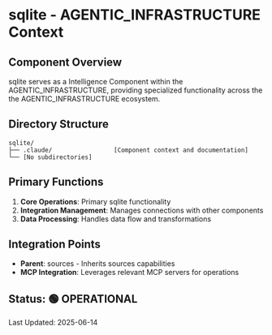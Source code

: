 # sqlite - AGENTIC_INFRASTRUCTURE Context

## Component Overview

sqlite serves as a Intelligence Component within the AGENTIC_INFRASTRUCTURE, providing specialized functionality across the the AGENTIC_INFRASTRUCTURE ecosystem.

## Directory Structure

```
sqlite/
├── .claude/                 [Component context and documentation]
└── [No subdirectories]
```

## Primary Functions

1. **Core Operations**: Primary sqlite functionality
2. **Integration Management**: Manages connections with other components
3. **Data Processing**: Handles data flow and transformations

## Integration Points

- **Parent**: sources - Inherits sources capabilities
- **MCP Integration**: Leverages relevant MCP servers for operations
  
## Status: 🟢 OPERATIONAL

Last Updated: 2025-06-14
